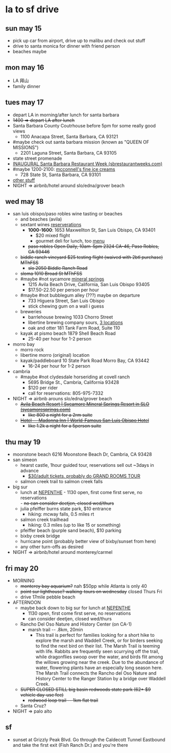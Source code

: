 # la to sf drive
## sun may 15
- pick up car from airport, drive up to malibu and check out stuff
- drive to santa monica for dinner with friend person
- beaches maybe

## mon may 16
- LA 拜山
- family dinner

## tues may 17
- depart LA in morning/after lunch for santa barbara
- ~~1400 => depart LA after lunch~~  
- Santa Barbara County Coutrhouse before 5pm for some really good views
	- 1100 Anacapa Street, Santa Barbara, CA 93121
- #maybe check out santa barbara mission (known as "QUEEN OF MISSIONS")
	- 2201 Laguna Street, Santa Barbara, CA 93105
- state street promenade
- [INAUGURAL Santa Barbara Restaurant Week (sbrestaurantweeks.com)](https://www.sbrestaurantweeks.com/dining-1-1)
- #maybe 1200-2100: [mcconnell's fine ice creams](http://www.mcconnells.com/)
	- 728 State St, Santa Barbara, CA 93101
- [other stuff](https://www.sbadventureco.com/blog/30-things-to-see-in-santa-barbara/)
- NIGHT => airbnb/hotel around slo/edna/grover beach

## wed may 18
- san luis obispo/paso robles wine tasting or beaches
	- and beaches (avila)
	- sextant wines [reserverations](https://www.exploretock.com/sextantwines/)
		- **1000-1600**: 1653 Maxwellton St, San Luis Obispo, CA 93401
			- $20 mixed flight
			- gourmet deli for lunch, too [menu](https://sextantwines.com/wp-content/uploads/2021/11/Gourmet-Deli-Menu-11-2021.pdf)
		- ~~paso robles Open Daily, 10am–5pm 2324 CA-46, Paso Robles, CA 93446~~
	- ~~biddle ranch vineyard $25 testing flight (waived with 2btl purchase) MThFSS~~
		- ~~slo 2050 Biddle Ranch Road~~
	- ~~sloma 1010 Broad St MThFSS~~
	- #maybe #not sycamore [mineral springs](https://www.sycamoresprings.com/hot-tubs/oasis-waterfall-lagoon)
		- 1215 Avila Beach Drive, California, San Luis Obispo 93405
		- $17.50-22.50 per person per hour
	- #maybe #not bubblegum alley (???) maybe on departure
		- 733 Higuera Street, San Luis Obispo
		- stick chewing gum on a wall i guess
	- breweries
		- barrlehouse brewing 1033 Chorro Street
		- libertine brewing company sours, [3 locations](http://libertinebrewing.com/home)
		- oak and otter 181 Tank Farm Road, Suite 110
	- kayak at pismo beach 1879 Shell Beach Road
		- 25-40 per hour for 1-2 person
- morro bay
	- morro rock
	- libertine morro (original) location
	- kayak/paddleboard 10 State Park Road Morro Bay, CA 93442
		- 16-24 per hour for 1-2 person
- cambria
	- #maybe #not clydesdale horseriding at covell ranch
		- 5695 Bridge St., Cambria, California 93428
		- $120 per rider
		- call for reservations: 805-975-7332
- NIGHT => airbnb arouns slo/edna/grover beach
	- ~~[Avila Beach Resort | Sycamore Mineral Springs Resort in SLO (sycamoresprings.com)](https://www.sycamoresprings.com/)~~
		- ~~like 800 a night for a 2rm suite~~
	- ~~[Hotel — Madonna Inn | World-Famous San Luis Obispo Hotel](https://www.madonnainn.com/hotel)~~
		- ~~like 1.2k a night for a 5person suite~~

## thu may 19
- moonstone beach 6216 Moonstone Beach Dr, Cambria, CA 93428
- san simeon
	- hearst castle, 1hour guided tour, reservations sell out ~3days in advance
		- [$30/adult tickets, probably do GRAND ROOMS TOUR](https://www.reservecalifornia.com/Web/Activities/HearstCastleTours.aspx)
	- salmon creek trail to salmon creek falls
- big sur
	- lunch at [NEPENTHE](https://www.nepenthe.com/menu)
			- 1130 open, first come first serve, no reservations  
			- ~~no can consider deetjen, closed wed/thurs~~
	- julia pfeiffer burns state park, $10 entrance
		- hiking: mcway falls, 0.5 miles rt
	- salmon creek trailhead
		- hiking: 0.3 miles (up to like 15 or something)
	- pfeiffer beach (purple sand beach), $10 parking
	- bixby creek bridge
	- hurricane point (probably better view of bixby/sunset from here)
	- any other turn-offs as desired
- NIGHT => airbnb/hotel around monterey/carmel

## fri may 20
- MORNING
	- ~~monterey bay aquarium?~~ nah $50pp while Atlanta is only 40
	- ~~point sur lighthouse? walking-tours on wednesday~~ closed Thurs Fri
	- drive 17mile pebble beach
- AFTERNOON
	- maybe back down to big sur for lunch at [NEPENTHE](https://www.nepenthe.com/menu)
		- 1130 open, first come first serve, no reservations
		- can consider deetjen, closed wed/thurs
	- Rancho Del Oso Nature and History Center (on CA-1)
		- marsh trail -- .8km, 20min
			- This trail is perfect for families looking for a short hike to explore the marsh and Waddell Creek, or for birders seeking to find the next bird on their list. The Marsh Trail is teeming with life. Rabbits are frequently seen scurrying off the trail, while dragonflies swoop over the water, and birds flit among the willows growing near the creek. Due to the abundance of water, flowering plants have an especially long season here. The Marsh Trail connects the Rancho del Oso Nature and History Center to the Ranger Station by a bridge over Waddell Creek.
	- ~~SUPER CLOSED STILL big basin redwoods state park (62+ $9 vehicle day-use fee)~~
		- ~~redwood loop trail -- 1km flat trail~~
	- Santa Cruz?
- NIGHT => palo alto

## sf
- sunset at Grizzly Peak Blvd. Go through the Caldecott Tunnel Eastbound and take the first exit (Fish Ranch Dr.) and you're there
